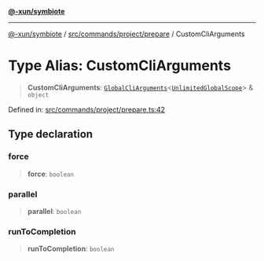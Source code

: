 [**@-xun/symbiote**](../../../../../README.md)

***

[@-xun/symbiote](../../../../../README.md) / [src/commands/project/prepare](../README.md) / CustomCliArguments

# Type Alias: CustomCliArguments

> **CustomCliArguments**: [`GlobalCliArguments`](../../../../configure/type-aliases/GlobalCliArguments.md)\<[`UnlimitedGlobalScope`](../../../../configure/enumerations/UnlimitedGlobalScope.md)\> & `object`

Defined in: [src/commands/project/prepare.ts:42](https://github.com/Xunnamius/symbiote/blob/0437dc127bb0574f19f66370b2ed3a70bfedfd5d/src/commands/project/prepare.ts#L42)

## Type declaration

### force

> **force**: `boolean`

### parallel

> **parallel**: `boolean`

### runToCompletion

> **runToCompletion**: `boolean`
